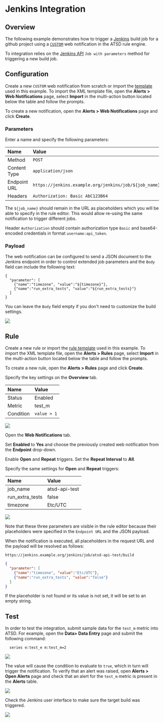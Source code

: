 # Jenkins Integration

## Overview

The following example demonstrates how to trigger a [Jenkins](https://jenkins.io/) build job for a github project using a [`CUSTOM`](custom.md) web notification in the ATSD rule engine.

To integration relies on the [Jenkins API](https://wiki.jenkins.io/display/JENKINS/Remote+access+API) `Job with parameters` method for triggering a new build job.

## Configuration

Create a new `CUSTOM` web notification from scratch or import the [template](resources/custom-jenkins-notification.xml) used in this example. To import the XML template file, open the **Alerts > Web Notifications** page, select **Import** in the multi-action button located below the table and follow the prompts.

To create a new notification, open the **Alerts > Web Notifications** page and click **Create**.

### Parameters

Enter a name and specify the following parameters:

| **Name** | **Value** |
| :--- | :--- |
| Method | `POST`  |
| Content Type | `application/json` |
| Endpoint URL | `https://jenkins.example.org/jenkins/job/${job_name}/build` |
| Headers | `Authorization: Basic AbC123B64` |

The `${job_name}` should remain in the URL as placeholders which you will be able to specify in the rule editor. This would allow re-using the same notification to trigger different jobs.

Header `Authorization` should contain authorization type `Basic` and base64-encoded credentials in format `username:api_token`.

### Payload

The web notification can be configured to send a JSON document to the Jenkins endpoint in order to control extended job parameters and the `Body` field can include the following text:

```
{
  "parameter": [
    {"name":"timezone", "value":"${timezone}"},
    {"name":"run_extra_tests", "value":"${run_extra_tests}"}
  ]
}
```

You can leave the `Body` field empty if you don't need to customize the build settings.

![](images/jenkins_endpoint.png)

## Rule

Create a new rule or import the [rule template](resources/custom-jenkins-rule.xml) used in this example. To import the XML template file, open the **Alerts > Rules** page, select **Import** in the multi-action button located below the table and follow the prompts.

To create a new rule, open the **Alerts > Rules** page and click **Create**.

Specify the key settings on the **Overview** tab. 

| **Name** | **Value** |
| :-------- | :---- |
| Status | Enabled |
| Metric | test_m |
| Condition | `value > 1` |

![](images/rule_overview.png)

Open the **Web Notifications** tab.

Set **Enabled** to **Yes** and choose the previously created web notification from the **Endpoint** drop-down.

Enable **Open** and **Repeat** triggers. Set the **Repeat Interval** to **All**.

Specify the same settings for **Open** and **Repeat** triggers:

| **Name** | **Value** |
| :-------- | :---- |
| job_name  | atsd-api-test |
| run_extra_tests  | false |
| timezone | Etc/UTC |

![](images/jenkins_rule_notification.png)

Note that these three parameters are visible in the rule editor because their placeholders were specified in the `Endpoint URL` and the JSON payload.

When the notification is executed, all placeholders in the request URL and the payload will be resolved as follows:

`https://jenkins.example.org/jenkins/job/atsd-api-test/build`

```json
{
  "parameter": [
    {"name":"timezone", "value":"Etc/UTC"},
    {"name":"run_extra_tests", "value":"false"}
  ]
}
```

If the placeholder is not found or its value is not set, it will be set to an empty string.

## Test

In order to test the integration, submit sample data for the `test_m` metric into ATSD. For example, open the **Data> Data Entry** page and submit the following command:

```
  series e:test_e m:test_m=2
```

![](images/rule_test_commands.png)

The value will cause the condition to evaluate to `true`, which in turn will trigger the notification.
To verify that an alert was raised, open **Alerts > Open Alerts** page and check that an alert for the `test_m` metric is present in the **Alerts** table.

![](images/jenkins_alert_open.png)

Check the Jenkins user interface to make sure the target build was triggered.

![](images/jenkins_test.png)
